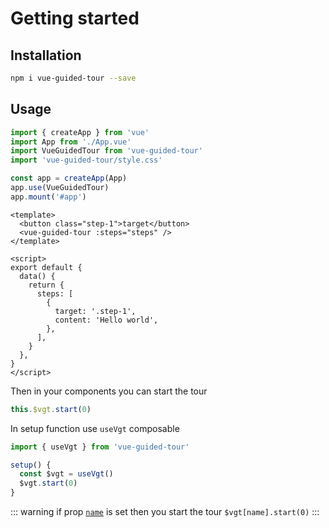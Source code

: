 # Getting started

## Installation

```bash
npm i vue-guided-tour --save
```

## Usage

<div class="step-usage">

```js
import { createApp } from 'vue'
import App from './App.vue'
import VueGuidedTour from 'vue-guided-tour'
import 'vue-guided-tour/style.css'

const app = createApp(App)
app.use(VueGuidedTour)
app.mount('#app')
```

```vue
<template>
  <button class="step-1">target</button>
  <vue-guided-tour :steps="steps" />
</template>

<script>
export default {
  data() {
    return {
      steps: [
        {
          target: '.step-1',
          content: 'Hello world',
        },
      ],
    }
  },
}
</script>
```

Then in your components you can start the tour

```js
this.$vgt.start(0)
```

In setup function use `useVgt` composable

```js
import { useVgt } from 'vue-guided-tour'

setup() {
  const $vgt = useVgt()
  $vgt.start(0)
}
```

</div>

::: warning
if prop [`name`](config.md#name) is set then you start the tour `$vgt[name].start(0)`
:::
